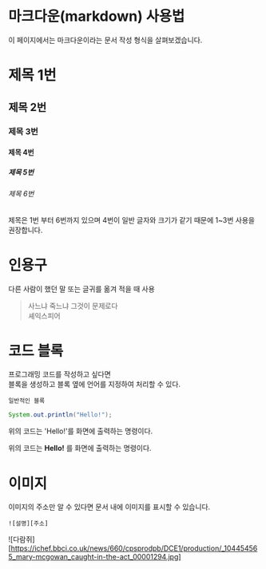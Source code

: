 # 마크다운(markdown) 사용법

이 페이지에서는 마크다운이라는 문서 작성 형식을 살펴보겠습니다.

# 제목 1번
## 제목 2번
### 제목 3번
#### 제목 4번
##### 제목 5번
###### 제목 6번

제목은 1번 부터 6번까지 있으며 4번이 일반 글자와 크기가 같기 때문에 1~3번 사용을 권장합니다.


# 인용구

다른 사람이 했던 말 또는 글귀를 옮겨 적을 때 사용

> 사느냐 죽느냐 그것이 문제로다  
> 셰익스피어

# 코드 블록

프로그래밍 코드를 작성하고 싶다면  
블록을 생성하고 블록 옆에 언어를 지정하여 처리할 수 있다.

```
일반적인 블록
```

```java
System.out.println("Hello!");
```
위의 코드는 'Hello!'를 화면에 출력하는 명령이다.

위의 코드는 **Hello!** 를 화면에 출력하는 명령이다.

# 이미지

이미지의 주소만 알 수 있다면 문서 내에 이미지를 표시할 수 있습니다.

```
![설명][주소]
```

![다람쥐][https://ichef.bbci.co.uk/news/660/cpsprodpb/DCE1/production/_104454565_mary-mcgowan_caught-in-the-act_00001294.jpg] 
